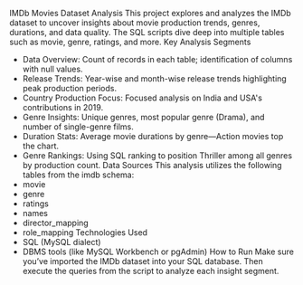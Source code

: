IMDb Movies Dataset Analysis
This project explores and analyzes the IMDb dataset to uncover insights about movie production trends, genres, durations, and data quality. The SQL scripts dive deep into multiple tables such as movie, genre, ratings, and more.
Key Analysis Segments
- Data Overview: Count of records in each table; identification of columns with null values.
- Release Trends: Year-wise and month-wise release trends highlighting peak production periods.
- Country Production Focus: Focused analysis on India and USA's contributions in 2019.
- Genre Insights: Unique genres, most popular genre (Drama), and number of single-genre films.
- Duration Stats: Average movie durations by genre—Action movies top the chart.
- Genre Rankings: Using SQL ranking to position Thriller among all genres by production count.
 Data Sources
This analysis utilizes the following tables from the imdb schema:
- movie
- genre
- ratings
- names
- director_mapping
- role_mapping
Technologies Used
- SQL (MySQL dialect)
- DBMS tools (like MySQL Workbench or pgAdmin)
How to Run
Make sure you’ve imported the IMDb dataset into your SQL database. Then execute the queries from the script to analyze each insight segment.
